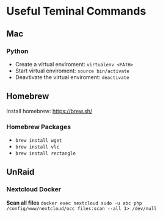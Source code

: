# Useful Teminal Commands

## Mac
### Python
- Create a virtual enviroment: `virtualenv <PATH>`
- Start virtual enviroment: `source bin/activate`
- Deavtivate the virtual enviroment: `deactivate`

## Homebrew 
Install homebrew: https://brew.sh/

### Homebrew Packages
- `brew install wget`
- `brew install vlc`
- `brew install rectangle`

## UnRaid
### Nextcloud Docker
**Scan all files**
`docker exec nextcloud sudo -u abc php /config/www/nextcloud/occ files:scan --all 1> /dev/null`

